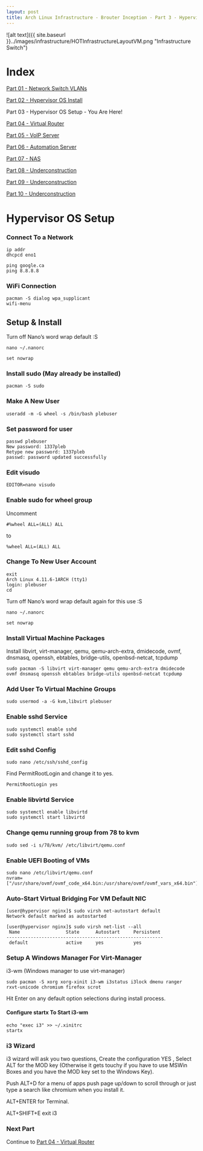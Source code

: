 ```yaml
---
layout: post
title: Arch Linux Infrastructure - Brouter Inception - Part 3 - Hypervisor OS Setup
---
```


![alt text]({{ site.baseurl }}../images/infrastructure/HOTInfrastructureLayoutVM.png "Infrastructure Switch")

# Index #

[Part 01 - Network Switch VLANs](../Infrastructure-Part-1)

[Part 02 - Hypervisor OS Install](../Infrastructure-Part-2)

Part 03 - Hypervisor OS Setup - You Are Here!

[Part 04 - Virtual Router](../Infrastructure-Part-4)

[Part 05 - VoIP Server](../Infrastructure-Part-5)

[Part 06 - Automation Server](../Infrastructure-Part-6)

[Part 07 - NAS](../Infrastructure-Part-7)

[Part 08 - Underconstruction](../Infrastructure-Part-8)

[Part 09 - Underconstruction](../Infrastructure-Part-9)

[Part 10 - Underconstruction](../Infrastructure-Part-10)

# Hypervisor OS Setup #

### Connect To a Network ###

```
ip addr
dhcpcd eno1
 
ping google.ca
ping 8.8.8.8
```

### WiFi Connection ###

```
pacman -S dialog wpa_supplicant
wifi-menu
```

## Setup & Install ##

Turn off Nano’s word wrap default :S

```
nano ~/.nanorc

set nowrap
```

### Install sudo (May already be installed) ###

```
pacman -S sudo
```

### Make A New User ###

```
useradd -m -G wheel -s /bin/bash plebuser
```

### Set password for user ###

```
passwd plebuser
New password: 1337pleb
Retype new password: 1337pleb
passwd: password updated successfully
```

### Edit visudo ###

```
EDITOR=nano visudo
```

### Enable sudo for wheel group ###

Uncomment 

```
#%wheel ALL=(ALL) ALL
```
 
to

```
%wheel ALL=(ALL) ALL
```

### Change To New User Account ###

```
exit
Arch Linux 4.11.6-1ARCH (tty1)
login: plebuser
cd
```

Turn off Nano’s word wrap default again for this use :S

```
nano ~/.nanorc

set nowrap
```

### Install Virtual Machine Packages ###

Install libvirt, virt-manager, qemu, qemu-arch-extra, dmidecode, ovmf, dnsmasq, openssh, ebtables, bridge-utils, openbsd-netcat, tcpdump
 
```
sudo pacman -S libvirt virt-manager qemu qemu-arch-extra dmidecode ovmf dnsmasq openssh ebtables bridge-utils openbsd-netcat tcpdump
```

### Add User To Virtual Machine Groups ###

```
sudo usermod -a -G kvm,libvirt plebuser
```

### Enable sshd Service ###

```
sudo systemctl enable sshd
sudo systemctl start sshd
```

### Edit sshd Config ###

```
sudo nano /etc/ssh/sshd_config
```

Find PermitRootLogin and change it to yes.

```
PermitRootLogin yes
```

### Enable libvirtd Service ###

```
sudo systemctl enable libvirtd
sudo systemctl start libvirtd
```
 
### Change qemu running group from 78 to kvm ###
 
```
sudo sed -i s/78/kvm/ /etc/libvirt/qemu.conf
```
 
### Enable UEFI Booting of VMs ###
 
```
sudo nano /etc/libvirt/qemu.conf
nvram=["/usr/share/ovmf/ovmf_code_x64.bin:/usr/share/ovmf/ovmf_vars_x64.bin"]
```

### Auto-Start Virtual Bridging For VM Default NIC ###

```
[user@hypervisor nginx]$ sudo virsh net-autostart default
Network default marked as autostarted

[user@hypervisor nginx]$ sudo virsh net-list --all
 Name                 State      Autostart     Persistent
----------------------------------------------------------
 default              active     yes           yes
```

### Setup A Windows Manager For Virt-Manager ###

i3-wm (Windows manager to use virt-manager)
 
```
sudo pacman -S xorg xorg-xinit i3-wm i3status i3lock dmenu ranger rxvt-unicode chromium firefox scrot
```

Hit Enter on any default option selections during install process.

#### Configure startx To Start i3-wm ####

```
echo "exec i3" >> ~/.xinitrc
startx
```

### i3 Wizard ###

i3 wizard will ask you two questions, Create the configuration YES , Select ALT for the MOD key 
(Otherwise it gets touchy if you have to use MSWin Boxes and you have the MOD key set to the Windows Key).
 
Push ALT+D for a menu of apps push page up/down to scroll through or just type a search like chromium when you install it.
 
ALT+ENTER for Terminal.
 
ALT+SHIFT+E exit i3 

### Next Part ###

Continue to [Part 04 - Virtual Router](../Infrastructure-Part-4)
